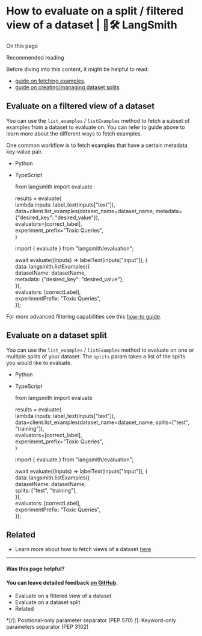 # How to evaluate on a split / filtered view of a dataset | 🦜️🛠️ LangSmith

On this page

Recommended reading

Before diving into this content, it might be helpful to read:

  * [guide on fetching examples](/evaluation/how_to_guides/manage_datasets_programmatically#fetch-examples).
  * [guide on creating/managing dataset splits](/evaluation/how_to_guides/manage_datasets_in_application#create-and-manage-dataset-splits)

## Evaluate on a filtered view of a dataset​

You can use the `list_examples` / `listExamples` method to fetch a subset of examples from a dataset to evaluate on. You can refer to guide above to learn more about the different ways to fetch examples.

One common workflow is to fetch examples that have a certain metadata key-value pair.

  * Python
  * TypeScript

    
    
    from langsmith import evaluate  
      
    results = evaluate(  
        lambda inputs: label_text(inputs["text"]),  
        data=client.list_examples(dataset_name=dataset_name, metadata={"desired_key": "desired_value"}),  
        evaluators=[correct_label],  
        experiment_prefix="Toxic Queries",  
    )  
    
    
    
    import { evaluate } from "langsmith/evaluation";  
      
    await evaluate((inputs) => labelText(inputs["input"]), {  
      data: langsmith.listExamples({  
        datasetName: datasetName,  
        metadata: {"desired_key": "desired_value"},  
      }),  
      evaluators: [correctLabel],  
      experimentPrefix: "Toxic Queries",  
    });  
    

For more advanced filtering capabilities see this [how-to guide](/evaluation/how_to_guides/manage_datasets_programmatically#list-examples-by-structured-filter).

## Evaluate on a dataset split​

You can use the `list_examples` / `listExamples` method to evaluate on one or multiple splits of your dataset. The `splits` param takes a list of the splits you would like to evaluate.

  * Python
  * TypeScript

    
    
    from langsmith import evaluate  
      
    results = evaluate(  
        lambda inputs: label_text(inputs["text"]),  
        data=client.list_examples(dataset_name=dataset_name, splits=["test", "training"]),  
        evaluators=[correct_label],  
        experiment_prefix="Toxic Queries",  
    )  
    
    
    
    import { evaluate } from "langsmith/evaluation";  
      
    await evaluate((inputs) => labelText(inputs["input"]), {  
      data: langsmith.listExamples({  
        datasetName: datasetName,  
        splits: ["test", "training"],  
      }),  
      evaluators: [correctLabel],  
      experimentPrefix: "Toxic Queries",  
    });  
    

## Related​

  * Learn more about how to fetch views of a dataset [here](/evaluation/how_to_guides/manage_datasets_programmatically#fetch-datasets)

* * *

#### Was this page helpful?

  

#### You can leave detailed feedback [on GitHub](https://github.com/langchain-ai/langsmith-docs/issues/new?title=DOC%3A+%3CPlease+write+a+comprehensive+title+after+the+%27DOC%3A+%27+prefix%3E).

  * Evaluate on a filtered view of a dataset
  * Evaluate on a dataset split
  * Related

  *[/]: Positional-only parameter separator (PEP 570)
  *[*]: Keyword-only parameters separator (PEP 3102)